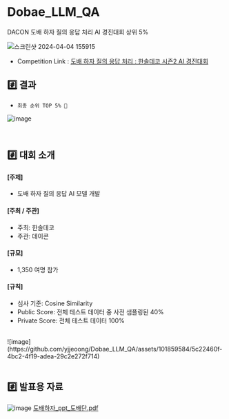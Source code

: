 # Dobae_LLM_QA
DACON 도배 하자 질의 응답 처리 AI 경진대회 상위 5%



![스크린샷 2024-04-04 155915](https://github.com/yjjeoong/Dobae_LLM_QA/assets/101859584/ffe80bea-7e03-47ca-b410-0179ee894344)
 <br>
- Competition Link : [도배 하자 질의 응답 처리 : 한솔데코 시즌2 AI 경진대회](https://dacon.io/competitions/official/236216/overview/description)


## #️⃣ 결과
-  `최종 순위 TOP 5% 🎉`  
  
![image](https://github.com/yjjeoong/Dobae_LLM_QA/assets/101859584/f5a21185-3b78-4ab0-92ab-f592f03a3877)

  <br>

## #️⃣ 대회 소개

#### [주제]
- 도배 하자 질의 응답 AI 모델 개발

#### [주최 / 주관]
- 주최: 한솔데코
- 주관: 데이콘
  
#### [규모]
- 1,350 여명 참가

#### [규칙]
- 심사 기준: Cosine Similarity
- Public Score: 전체 테스트 데이터 중 사전 샘플링된 40%
- Private Score: 전체 테스트 데이터 100%
<br>
![image](https://github.com/yjjeoong/Dobae_LLM_QA/assets/101859584/5c22460f-4bc2-4f19-adea-29c2e272f714)

 <br>
 <br>
 

## #️⃣ 발표용 자료
![image](https://github.com/yjjeoong/Dobae_LLM_QA/assets/101859584/17887034-4ab0-4316-84c4-ea77cb375850)
[도배하자_ppt_도배단.pdf](https://github.com/yjjeoong/Dobae_LLM_QA/files/14862705/_ppt_.pdf)



